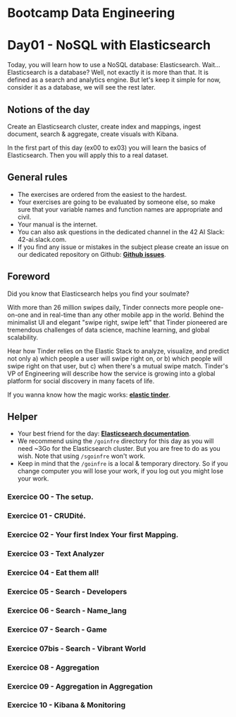 # Bootcamp Data Engineering

# Day01 - NoSQL with Elasticsearch

Today, you will learn how to use a NoSQL database: Elasticsearch.
Wait... Elasticsearch is a database? Well, not exactly it is more than that. It is defined as a search and analytics engine. But let's keep it simple for now, consider it as a database, we will see the rest later.

## Notions of the day

Create an Elasticsearch cluster, create index and mappings, ingest document, search & aggregate, create visuals with Kibana.  

In the first part of this day (ex00 to ex03) you will learn the basics of Elasticsearch. Then you will apply this to a real dataset.

## General rules

* The exercises are ordered from the easiest to the hardest.
* Your exercises are going to be evaluated by someone else, so make sure that your variable names and function names are appropriate and civil. 
* Your manual is the internet.
* You can also ask questions in the dedicated channel in the 42 AI Slack: 42-ai.slack.com.
* If you find any issue or mistakes in the subject please create an issue on our dedicated repository on Github:  **[Github issues](https://github.com/42-AI/bootcamp_data-engineering/issues)**.

## Foreword

Did you know that Elasticsearch helps you find your soulmate?

With more than 26 million swipes daily, Tinder connects more people one-on-one and in real-time than any other mobile app in the world. Behind the minimalist UI and elegant "swipe right, swipe left" that Tinder pioneered are tremendous challenges of data science, machine learning, and global scalability.

Hear how Tinder relies on the Elastic Stack to analyze, visualize, and predict not only a) which people a user will swipe right on, or b) which people will swipe right on that user, but c) when there's a mutual swipe match. Tinder's VP of Engineering will describe how the service is growing into a global platform for social discovery in many facets of life.

If you wanna know how the magic works: **[elastic tinder](https://www.elastic.co/elasticon/conf/2017/sf/tinder-using-the-elastic-stack-to-make-connections-around-the-world)**.
## Helper 

* Your best friend for the day: **[Elasticsearch documentation](https://www.elastic.co/guide/en/elasticsearch/reference/current/index.html)**.
* We recommend using the `/goinfre` directory for this day as you will need ~3Go for the Elasticsearch cluster. But you are free to do as you wish. Note that using `/sgoinfre` won't work.
* Keep in mind that the `/goinfre` is a local & temporary directory. So if you change computer you will lose your work, if you log out you might lose your work.

### Exercice 00 - The setup.
### Exercice 01 - CRUDité.
### Exercice 02 - Your first Index Your first Mapping.
### Exercice 03 - Text Analyzer
### Exercice 04 - Eat them all!
### Exercice 05 - Search - Developers
### Exercice 06 - Search - Name_lang
### Exercice 07 - Search - Game
### Exercice 07bis - Search - Vibrant World
### Exercice 08 - Aggregation
### Exercice 09 - Aggregation in Aggregation
### Exercice 10 - Kibana & Monitoring
